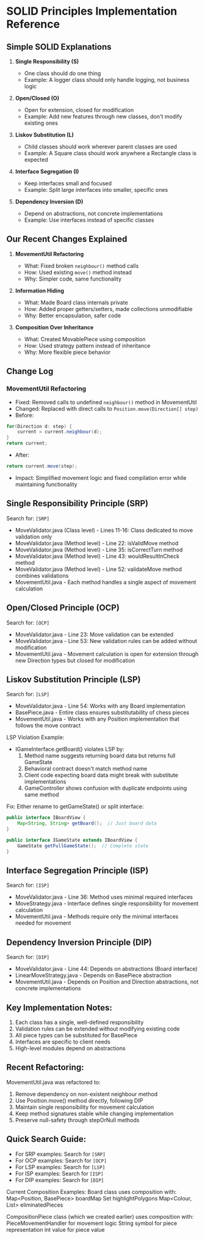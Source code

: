 # SOLID Principles Implementation Reference

## Simple SOLID Explanations
1. **Single Responsibility (S)**
   - One class should do one thing
   - Example: A logger class should only handle logging, not business logic

2. **Open/Closed (O)**
   - Open for extension, closed for modification
   - Example: Add new features through new classes, don't modify existing ones

3. **Liskov Substitution (L)**
   - Child classes should work wherever parent classes are used
   - Example: A Square class should work anywhere a Rectangle class is expected

4. **Interface Segregation (I)**
   - Keep interfaces small and focused
   - Example: Split large interfaces into smaller, specific ones

5. **Dependency Inversion (D)**
   - Depend on abstractions, not concrete implementations
   - Example: Use interfaces instead of specific classes

## Our Recent Changes Explained
1. **MovementUtil Refactoring**
   - What: Fixed broken `neighbour()` method calls
   - How: Used existing `move()` method instead
   - Why: Simpler code, same functionality

2. **Information Hiding**
   - What: Made Board class internals private
   - How: Added proper getters/setters, made collections unmodifiable
   - Why: Better encapsulation, safer code

3. **Composition Over Inheritance**
   - What: Created MovablePiece using composition
   - How: Used strategy pattern instead of inheritance
   - Why: More flexible piece behavior

## Change Log

### MovementUtil Refactoring
- Fixed: Removed calls to undefined `neighbour()` method in MovementUtil
- Changed: Replaced with direct calls to `Position.move(Direction[] step)`
- Before:
```java
for(Direction d: step) {
    current = current.neighbour(d);
}
return current;
```
- After:
```java
return current.move(step);
```
- Impact: Simplified movement logic and fixed compilation error while maintaining functionality

## Single Responsibility Principle (SRP)
Search for: `[SRP]`
- MoveValidator.java (Class level) - Lines 11-16: Class dedicated to move validation only
- MoveValidator.java (Method level) - Line 22: isValidMove method
- MoveValidator.java (Method level) - Line 35: isCorrectTurn method
- MoveValidator.java (Method level) - Line 43: wouldResultInCheck method
- MoveValidator.java (Method level) - Line 52: validateMove method combines validations
- MovementUtil.java - Each method handles a single aspect of movement calculation

## Open/Closed Principle (OCP)
Search for: `[OCP]`
- MoveValidator.java - Line 23: Move validation can be extended
- MoveValidator.java - Line 53: New validation rules can be added without modification
- MovementUtil.java - Movement calculation is open for extension through new Direction types but closed for modification

## Liskov Substitution Principle (LSP)
Search for: `[LSP]`
- MoveValidator.java - Line 54: Works with any Board implementation
- BasePiece.java - Entire class ensures substitutability of chess pieces
- MovementUtil.java - Works with any Position implementation that follows the move contract

LSP Violation Example:
- IGameInterface.getBoard() violates LSP by:
  1. Method name suggests returning board data but returns full GameState
  2. Behavioral contract doesn't match method name
  3. Client code expecting board data might break with substitute implementations
  4. GameController shows confusion with duplicate endpoints using same method

Fix: Either rename to getGameState() or split interface:
```java
public interface IBoardView {
    Map<String, String> getBoard();  // Just board data
}

public interface IGameState extends IBoardView {
    GameState getFullGameState();  // Complete state
}
```

## Interface Segregation Principle (ISP)
Search for: `[ISP]`
- MoveValidator.java - Line 36: Method uses minimal required interfaces
- MoveStrategy.java - Interface defines single responsibility for movement calculation
- MovementUtil.java - Methods require only the minimal interfaces needed for movement

## Dependency Inversion Principle (DIP)
Search for: `[DIP]`
- MoveValidator.java - Line 44: Depends on abstractions (Board interface)
- LinearMoveStrategy.java - Depends on BasePiece abstraction
- MovementUtil.java - Depends on Position and Direction abstractions, not concrete implementations

## Key Implementation Notes:
1. Each class has a single, well-defined responsibility
2. Validation rules can be extended without modifying existing code
3. All piece types can be substituted for BasePiece
4. Interfaces are specific to client needs
5. High-level modules depend on abstractions

## Recent Refactoring:
MovementUtil.java was refactored to:
1. Remove dependency on non-existent neighbour method
2. Use Position.move() method directly, following DIP
3. Maintain single responsibility for movement calculation
4. Keep method signatures stable while changing implementation
5. Preserve null-safety through stepOrNull methods

## Quick Search Guide:
- For SRP examples: Search for `[SRP]`
- For OCP examples: Search for `[OCP]`
- For LSP examples: Search for `[LSP]`
- For ISP examples: Search for `[ISP]`
- For DIP examples: Search for `[DIP]`



Current Composition Examples:
Board class uses composition with:
Map<Position, BasePiece> boardMap
Set<Position> highlightPolygons
Map<Colour, List<BasePiece>> eliminatedPieces

CompositionPiece class (which we created earlier) uses composition with:
PieceMovementHandler for movement logic
String symbol for piece representation
int value for piece value